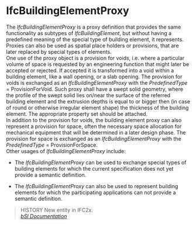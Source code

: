 IfcBuildingElementProxy
=======================
The _IfcBuildingElementProxy_ is a proxy definition that provides the same
functionality as subtypes of _IfcBuildingElement_, but without having a
predefined meaning of the special type of building element, it represents.  
Proxies can also be used as spatial place holders or provisions, that are
later replaced by special types of elements.  
One use of the proxy object is a provision for voids, i.e. where a particular
volume of space is requested by an engineering function that might later be
accepted or rejected. If accepted it is transformed into a void within a
building element, like a wall opening, or a slab opening. The provision for
voids is exchanged as an _IfcBuildingElementProxy_ with the _PredefinedType_ =
ProvisionForVoid. Such proxy shall have a swept solid geometry, where the
profile of the swept solid lies on/near the surface of the referred building
element and the extrusion depths is equal to or bigger then (in case of round
or otherwise irregular element shape) the thickness of the building element.
The appropriate property set should be attached.  
In addition to the provision for voids, the building element proxy can also
represent a provision for space, often the necessary space allocation for
mechanical equipment that will be determined in a later design phase. The
provision for space is exchanged as an _IfcBuildingElementProxy_ with the
_PredefinedType_ = ProvisionForSpace.  
Other usages of _IfcBuildingElementProxy_ include:  

  

  * The _IfcBuildingElementProxy_ can be used to exchange special types of building elements for which the current specification does not yet provide a semantic definition.
  

  * The _IfcBuildingElementProxy_ can also be used to represent building elements for which the participating applications can not provide a semantic definition.
  

  
> HISTORY New entity in IFC2x.  
[ _bSI
Documentation_](https://standards.buildingsmart.org/IFC/DEV/IFC4_2/FINAL/HTML/schema/ifcsharedbldgelements/lexical/ifcbuildingelementproxy.htm)


